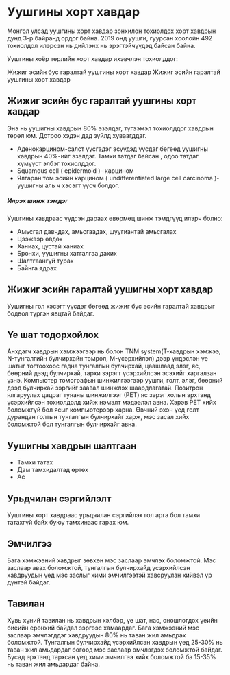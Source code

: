 # Уушгины хорт хавдар

Монгол улсад уушгины хорт хавдар зонхилон тохиолдох хорт хавдрын дунд 3-р байранд ордог байна. 2019 онд уушги, гуурсан хоолойн 492 тохиолдол илэрсэн нь дийлэнх нь эрэгтэйчүүдэд байсан байна. 

Уушгины хоёр төрлийн хорт хавдар ихэвчлэн тохиолддог:

Жижиг эсийн бус гаралтай уушгины хорт хавдар
Жижиг эсийн гаралтай уушгины хорт хавдар

## Жижиг эсийн бус гаралтай уушгины хорт хавдар
Энэ нь уушигны хавдрын 80% эзэлдэг, түгээмэл тохиолддог хавдрын төрөл юм. Дотроо хэдэн дэд зүйлд хуваагддаг. 
- Аденокарцином-салст үүсгэдэг эсүүдэд үүсдэг бөгөөд уушигны хавдрын 40%-ийг эзэлдэг. Тамхи татдаг байсан , одоо татдаг хүмүүст элбэг тохиолддог. 
- Squamous cell ( epidermoid )- карцином
- Ялгаран том эсийн карцином ( undifferentiated large cell carcinoma )- уушигны аль ч хэсэгт үүсч болдог. 

##### Илрэх шинж тэмдэг

Уушгины хавдраас үүдсэн дараах өвөрмөц шинж тэмдгүүд илэрч болно:

- Амьсгал давчдах, амьсгаадах, шуугиантай амьсгалах
- Цээжээр өвдөх
- Ханиах, цустай ханиах
- Бронхи, уушигны хатгалгаа дахих
- Шалтгаангүй турах
- Байнга ядрах
 ## Жижиг эсийн гаралтай уушигны хорт хавдар 
 Уушигны гол хэсэгт үүсдэг бөгөөд жижиг бус эсийн гаралтай хавдрыг бодвол түргэн явцтай байдаг. 
 
 
## Үе шат тодорхойлох
Анхдагч хавдрын хэмжээгээр нь болон TNM system(Т-хавдрын хэмжээ, N-тунгалгийн булчирхайн томрол, M-үсэрхийлэл) дээр үндэслэн үе шатыг тогтоохоос гадна тунгалгын булчирхай, цаашлаад элэг, яс, бөөрний дээд булчирхай, тархи зэрэгт үсэрхийлсэн эсэхийг харгалзан үзнэ. Компьютер томографын шинжилгээгээр уушги, голт, элэг, бөөрний дээд булчирхай зэргийг заавал шинжлэх шаардлагатай. Позитрон ялгаруулах цацраг туяаны шинжилгээг (РЕТ) яс зэрэг холын эрхтэнд үсэрхийлсэн тохиолдолд хийж нэмэлт мэдээлэл авна. Хэрэв РЕТ хийх боломжгүй бол ясыг компьютерээр харна.
Өвчний эхэн үед голт дурандан голтын тунгалгын булчирхайг харж, мэс засал хийх боломжтой бол тунгалгын булчирхайг авна.

## Уушигны хавдрын шалтгаан
- Тамхи татах 
- Дам тамхидалтад өртөх
- Ас

## Урьдчилан сэргийлэлт
Уушгины хорт хавдраас урьдчилан сэргийлэх гол арга бол тамхи татахгүй байх буюу тамхинаас гарах юм.

## Эмчилгээ
Бага хэмжээний хавдрыг зөвхөн мэс заслаар эмчлэх боломжтой. Мэс заслаар авах боломжтой, тунгалгын булчирхайд үсэрхийлсэн хавдруудын үед мэс заслыг хими эмчилгээтэй хавсруулан хийвэл үр дүнтэй байдаг.

## Тавилан
Хувь хүний тавилан нь хавдрын хэлбэр, үе шат, нас, оношлогдох үеийн биеийн ерөнхий байдал зэргээс хамаардаг. Бага хэмжээний мэс заслаар эмчлэгддэг хавдруудын 80% нь таван жил амьдрах боломжтой. Тунгалгын булчирхайд үсэрхийлсэн хавдрын үед 25-30% нь таван жил амьдардаг бөгөөд мэс заслаар эмчлэгдэх боломжтой байдаг. Бусад эрхтэнд тархсан үед хими эмчилгээ хийх боломжтой ба 15-35% нь таван жил амьдардаг байна.
